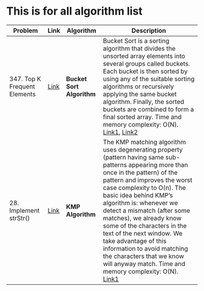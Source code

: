 # This is for all algorithm list
| Problem | Link | Algorithm | Description |
| ------------ | ------------- | ------------- | ------------- |
| 347. Top K Frequent Elements | [Link](https://leetcode.com/problems/top-k-frequent-elements/) | **Bucket Sort Algorithm** | Bucket Sort is a sorting algorithm that divides the unsorted array elements into several groups called buckets. Each bucket is then sorted by using any of the suitable sorting algorithms or recursively applying the same bucket algorithm. Finally, the sorted buckets are combined to form a final sorted array. Time and memory complexity: O(N). [Link1](https://www.programiz.com/dsa/bucket-sort), [Link2](https://www.geeksforgeeks.org/bucket-sort-2/) |
| 28. Implement strStr() | [Link](https://leetcode.com/problems/implement-strstr/) | **KMP Algorithm** | The KMP matching algorithm uses degenerating property (pattern having same sub-patterns appearing more than once in the pattern) of the pattern and improves the worst case complexity to O(n). The basic idea behind KMP’s algorithm is: whenever we detect a mismatch (after some matches), we already know some of the characters in the text of the next window. We take advantage of this information to avoid matching the characters that we know will anyway match. Time and memory complexity: O(N). [Link1](https://www.geeksforgeeks.org/kmp-algorithm-for-pattern-searching/) |
